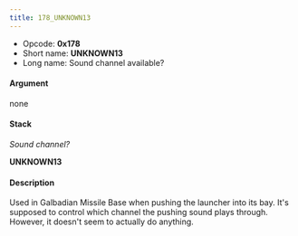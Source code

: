 ```yaml
---
title: 178_UNKNOWN13
---
```


-   Opcode: **0x178**
-   Short name: **UNKNOWN13**
-   Long name: Sound channel available?

#### Argument

none

#### Stack

  
*Sound channel?*

**UNKNOWN13**

#### Description

Used in Galbadian Missile Base when pushing the launcher into its bay. It's supposed to control which channel the pushing sound plays through. However, it doesn't seem to actually do anything.
